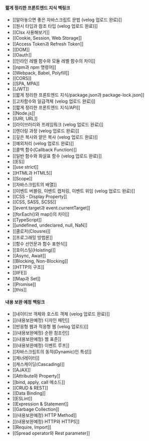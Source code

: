 
#### 짧게 정리한 프론트엔드 지식 백링크

- [[알아놓으면 좋은 자바스크립트 문법 (velog 업로드 완료)]]
- [[원시 타입과 참조 타입 (velog 업로드 완료)]]
- [[Clsx 사용해보기]]
- [[Cookie, Session, Web Storage]]
- [[Access Token과 Refresh Token]]
- [[DOM]]
- [[Oauth]]
- [[인라인 레벨 함수와 모듈 레벨 함수의 차이]]
- [[npm과 npm 명령어]]
- [[Webpack, Babel, Polyfill]]
- [[CORS]]
- [[SPA, MPA]]
- [[JWT]]
- [[짧게 정리한 프론트엔드 지식/package.json과 package-lock.json]]
- [[고차함수와 일급객체 (velog 업로드 완료)]]
- [[짧게 정리한 프론트엔드 지식/API]]
- [[Node.js]]
- [[URI, URL]]
- [[라이브러리와 프레임워크 (velog 업로드 완료)]]
- [[렌더링 과정 (velog 업로드 완료)]]
- [[깊은 복사와 얕은 복사 (velog 업로드 완료)]]
- [[예외처리 (velog 업로드 완료)]]
- [[콜백 함수(Callback Function)]]
- [[일반 함수와 화살표 함수 (velog 업로드 완료)]]
- [[ES]]
- [[use strict]]
- [[HTML과 HTML5]]
- [[Scope]]
- [[자바스크립트의 배열]]
- [[이벤트 버블링, 이벤트 캡처링, 이벤트 위임 (velog 업로드 완료)]]
- [[CSS - Display Property]]
- [[CSS, SASS, SCSS]]
- [[event.target과 event.currentTarget]]
- [[forEach()와 map()의 차이]]
- [[TypeScript]]
- [[undefined, undeclared, null, NaN]]
- [[클로저(Clousre)]]
- [[프로그래밍 방법론]]
- [[함수 선언문과 함수 표현식]]
- [[호이스팅(Hoisting)]]
- [[Async, Await]]
- [[Blocking, Non-Blocking]]
- [[HTTP의 구조]]
- [[IIFE]]
- [[Map과 Set]]
- [[Promise]]
- [[this]]


#### 내용 보완 예정 백링크

- [[네이티브 객체와 호스트 객체 (velog 업로드 완료)]]
- [[(내용보완예정) 디자인 패턴]]
- [[반응형 웹과 적응형 웹 (velog 업로드)]]
- [[(내용보완예정) 순환 참조란]]
- [[(내용보완예정) 웹 표준]]
- [[(내용보완예정) 이벤트 루프]]
- [[자바스크립트의 동적(Dynamic)인 특성]]
- [[제너레이터]]
- [[캐스캐이딩(Cascading)]]
- [[AJAX]]
- [[Attribute와 Property]]
- [[bind, apply, call 메소드]]
- [[CRUD & REST]]
- [[Data Binding]]
- [[ESLint]]
- [[Expression & Statement]]
- [[Garbage Collection]]
- [[(내용보완예정) HTTP Method]]
- [[(내용보완예정) HTTP와 HTTPS]]
- [[Require, Import]]
- [[Spread operator와 Rest parameter]]

